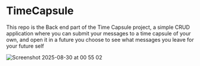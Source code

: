 # TimeCapsule
This repo is the Back end part of the Time Capsule project, a simple CRUD application where you can submit your messages to a time capsule of your own, and open it in a future you choose to see what messages you leave for your future self

![Screenshot 2025-08-30 at 00 55 02](https://github.com/user-attachments/assets/4b01933d-8e39-4b4d-b433-04802d23f1c8)
